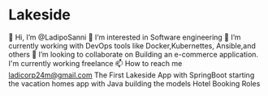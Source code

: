 # Lakeside
👋 Hi, I’m @LadipoSanni
👀 I’m interested in Software engineering
🌱 I’m currently working with DevOps tools like Docker,Kubernettes, Ansible,and others
💞️ I’m looking to collaborate on Building an e-commerce application.
I'm currently working freelance
📫 How to reach me ladicorp24m@gmail.com
The First Lakeside App with SpringBoot
starting the vacation homes app with Java
building the models
Hotel Booking Roles

